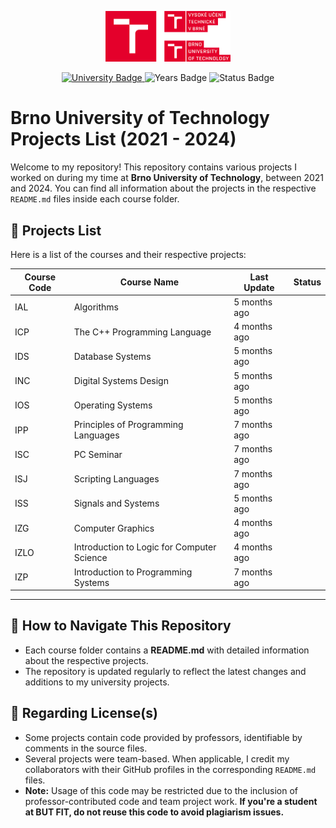 <p align="center">
  <img src="logo.png" alt="Brno University of Technology" width="200"/>
</p>

<p align="center">
  <a href="https://www.fit.vut.cz/" target="_blank">
    <img src="https://img.shields.io/badge/University-Brno%20University%20of%20Technology-blue.svg" alt="University Badge"/>
  </a>
  <img src="https://img.shields.io/badge/Years-2021--2024-lightgrey.svg" alt="Years Badge"/>
  <img src="https://img.shields.io/badge/Status-In%20Progress-green.svg" alt="Status Badge"/>
</p>

# Brno University of Technology Projects List (2021 - 2024)

Welcome to my repository! This repository contains various projects I worked on during my time at **Brno University of Technology**, between 2021 and 2024. You can find all information about the projects in the respective `README.md` files inside each course folder.

## 📁 Projects List

Here is a list of the courses and their respective projects:

| Course Code | Course Name                                | Last Update  | Status |
| ----------- | ------------------------------------------ | ------------ | ------ |
| IAL         | Algorithms                                 | 5 months ago |        |
| ICP         | The C++ Programming Language               | 4 months ago |        |
| IDS         | Database Systems                           | 5 months ago |        |
| INC         | Digital Systems Design                     | 5 months ago |        |
| IOS         | Operating Systems                          | 5 months ago |        |
| IPP         | Principles of Programming Languages        | 7 months ago |        |
| ISC         | PC Seminar                                 | 7 months ago |        |
| ISJ         | Scripting Languages                        | 7 months ago |        |
| ISS         | Signals and Systems                        | 5 months ago |        |
| IZG         | Computer Graphics                          | 4 months ago |        |
| IZLO        | Introduction to Logic for Computer Science | 4 months ago |        |
| IZP         | Introduction to Programming Systems        | 7 months ago |        |

---

## 🚀 How to Navigate This Repository

- Each course folder contains a **README.md** with detailed information about the respective projects.
- The repository is updated regularly to reflect the latest changes and additions to my university projects.

## 📜 Regarding License(s)

- Some projects contain code provided by professors, identifiable by comments in the source files.
- Several projects were team-based. When applicable, I credit my collaborators with their GitHub profiles in the corresponding `README.md` files.
- **Note:** Usage of this code may be restricted due to the inclusion of professor-contributed code and team project work. **If you're a student at BUT FIT, do not reuse this code to avoid plagiarism issues.**
